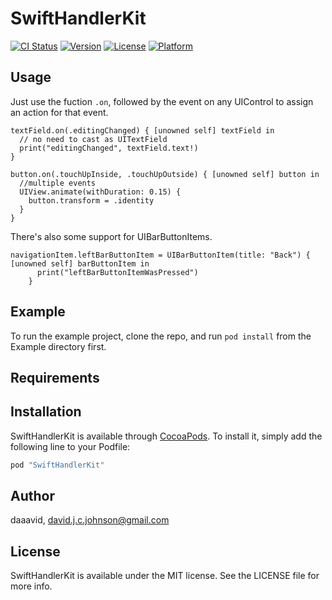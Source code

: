 # SwiftHandlerKit

[![CI Status](http://img.shields.io/travis/daaavid/SwiftHandlerKit.svg?style=flat)](https://travis-ci.org/daaavid/SwiftHandlerKit)
[![Version](https://img.shields.io/cocoapods/v/SwiftHandlerKit.svg?style=flat)](http://cocoapods.org/pods/SwiftHandlerKit)
[![License](https://img.shields.io/cocoapods/l/SwiftHandlerKit.svg?style=flat)](http://cocoapods.org/pods/SwiftHandlerKit)
[![Platform](https://img.shields.io/cocoapods/p/SwiftHandlerKit.svg?style=flat)](http://cocoapods.org/pods/SwiftHandlerKit)

## Usage

Just use the fuction `.on`, followed by the event on any UIControl to assign an action for that event.

```
textField.on(.editingChanged) { [unowned self] textField in
  // no need to cast as UITextField
  print("editingChanged", textField.text!)
}
```

```
button.on(.touchUpInside, .touchUpOutside) { [unowned self] button in
  //multiple events
  UIView.animate(withDuration: 0.15) {
    button.transform = .identity
  }
}
```

There's also some support for UIBarButtonItems.
```
navigationItem.leftBarButtonItem = UIBarButtonItem(title: "Back") { [unowned self] barButtonItem in
      print("leftBarButtonItemWasPressed")
    }
```

## Example

To run the example project, clone the repo, and run `pod install` from the Example directory first.

## Requirements

## Installation

SwiftHandlerKit is available through [CocoaPods](http://cocoapods.org). To install
it, simply add the following line to your Podfile:

```ruby
pod "SwiftHandlerKit"
```

## Author

daaavid, david.j.c.johnson@gmail.com

## License

SwiftHandlerKit is available under the MIT license. See the LICENSE file for more info.
